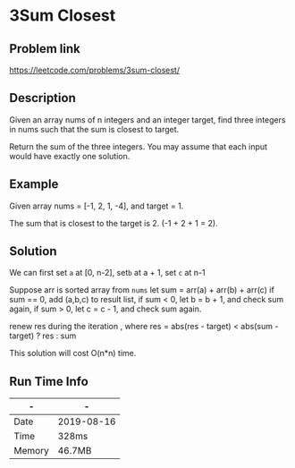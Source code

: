 #  3Sum Closest

## Problem link
https://leetcode.com/problems/3sum-closest/

## Description
Given an array nums of n integers and an integer target,
find three integers in nums such that the sum is closest to target.

 Return the sum of the three integers.
  You may assume that each input would have exactly one solution.


## Example

Given array nums = [-1, 2, 1, -4], and target = 1.

The sum that is closest to the target is 2. (-1 + 2 + 1 = 2).

## Solution
We can first set `a` at [0, n-2],
set`b` at a + 1,
set `c` at n-1

Suppose arr is sorted array from `nums`
let sum = arr(a) + arr(b) + arr(c)
if sum == 0, add (a,b,c) to result list,
if sum < 0, let b = b + 1, and check sum again,
if sum > 0, let c = c - 1, and check sum again.

renew res during the iteration ,
where
res = abs(res - target) < abs(sum - target) ? res : sum

This solution will cost O(n*n) time.



## Run Time Info

\- | \-
------------ | -------------
Date | 2019-08-16
Time | 	328ms
Memory |  46.7MB


